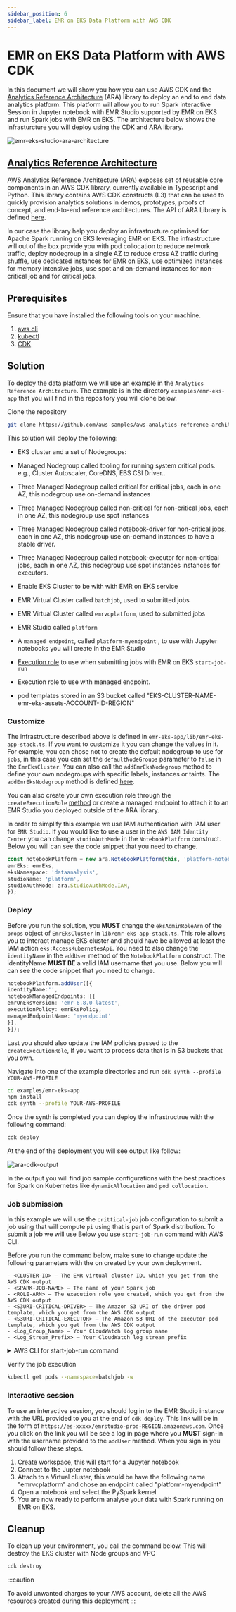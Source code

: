 ```yaml
---
sidebar_position: 6
sidebar_label: EMR on EKS Data Platform with AWS CDK
---
```


# EMR on EKS Data Platform with AWS CDK

In this document we will show you how you can use AWS CDK and the [Analytics Reference Architecture](https://aws.amazon.com/blogs/opensource/adding-cdk-constructs-to-the-aws-analytics-reference-architecture/) (ARA) library to deploy an end to end data analytics platform. This platform will allow you to run Spark interactive Session in Jupyter notebook with EMR Studio supported by EMR on EKS and run Spark jobs with EMR on EKS. The architecture below shows the infrasturcture you will deploy using the CDK and ARA library.

![emr-eks-studio-ara-architecture](./img/emr-eks-studio-cdk-ara.png)

## [Analytics Reference Architecture](https://aws.amazon.com/blogs/opensource/adding-cdk-constructs-to-the-aws-analytics-reference-architecture/)

AWS Analytics Reference Architecture (ARA) exposes set of reusable core components in an AWS CDK library, currently available in Typescript and Python. This library contains AWS CDK constructs (L3) that can be used to quickly provision analytics solutions in demos, prototypes, proofs of concept, and end-to-end reference architectures. The API of ARA Library is defined [here](https://constructs.dev/packages/aws-analytics-reference-architecture/v/2.4.11?lang=typescript).

In our case the library help you deploy an infrastructure optimised for Apache Spark running on EKS leveraging EMR on EKS. The infrastructure will out of the box provide you with pod collocation to reduce network traffic, deploy nodegroup in a single AZ to reduce cross AZ traffic during shuffle, use dedicated instances for EMR on EKS, use optimized instances for memory intensive jobs, use spot and on-demand instances for non-critical job and for critical jobs.

## Prerequisites

Ensure that you have installed the following tools on your machine.

1. [aws cli](https://docs.aws.amazon.com/cli/latest/userguide/install-cliv2.html)
2. [kubectl](https://Kubernetes.io/docs/tasks/tools/)
3. [CDK](https://docs.aws.amazon.com/cdk/v2/guide/getting_started.html#getting_started_install)

## Solution

To deploy the data platform we will use an example in the `Analytics Reference Architecture`. The example is in the directory `examples/emr-eks-app` that you will find in the repository you will clone below.

Clone the repository

```bash
git clone https://github.com/aws-samples/aws-analytics-reference-architecture.git
```

This solution will deploy the following:

- EKS cluster and a set of Nodegroups:

- Managed Nodegroup called tooling for running system critical pods. e.g., Cluster Autoscaler, CoreDNS, EBS CSI Driver..
- Three Managed Nodegroup called critical for critical jobs, each in one AZ, this nodegroup use on-demand instances
- Three Managed Nodegroup called non-critical for non-critical jobs, each in one AZ, this nodegroup use spot instances
- Three Managed Nodegroup called notebook-driver for non-critical jobs, each in one AZ, this nodegroup use on-demand instances to have a stable driver.
- Three Managed Nodegroup called notebook-executor for non-critical jobs, each in one AZ, this nodegroup use spot instances instances for executors.

- Enable EKS Cluster to be with with EMR on EKS service
- EMR Virtual Cluster called `batchjob`, used to submitted jobs
- EMR Virtual Cluster called `emrvcplatform`, used to submitted jobs
- EMR Studio called `platform`
- A `managed endpoint`, called `platform-myendpoint` , to use with Jupyter notebooks you will create in the EMR Studio
- [Execution role](https://docs.aws.amazon.com/emr/latest/EMR-on-EKS-DevelopmentGuide/iam-execution-role.html) to use when submitting jobs with EMR on EKS `start-job-run`
- Execution role to use with managed endpoint.
- pod templates stored in an S3 bucket called "EKS-CLUSTER-NAME-emr-eks-assets-ACCOUNT-ID-REGION"

### Customize

The infrastructure described above is defined in `emr-eks-app/lib/emr-eks-app-stack.ts`. If you want to customize it you can change the values in it. For example, you can chose not to create the default nodegroup to use for `jobs`, in this case you can set the `defaultNodeGroups` parameter to `false` in the `EmrEksCluster`. You can also call the `addEmrEksNodegroup` method to define your own nodegroups with specific labels, instances or taints. The `addEmrEksNodegroup` method is defined [here](https://constructs.dev/packages/aws-analytics-reference-architecture/v/2.4.11/api/EmrEksCluster?lang=typescript#addEmrEksNodegroup).

You can also create your own execution role through the `createExecutionRole` [method](https://constructs.dev/packages/aws-analytics-reference-architecture/v/2.4.11/api/EmrEksCluster?lang=typescript#createExecutionRole) or create a managed endpoint to attach it to an EMR Studio you deployed outside of the ARA library.

In order to simplify this example we use IAM authentication with IAM user for `EMR Studio`. If you would like to use a user in the `AWS IAM Identity Center` you can change `studioAuthMode` in the `NotebookPlatform` construct. Below you will can see the code snippet that you need to change.

```ts
const notebookPlatform = new ara.NotebookPlatform(this, 'platform-notebook', {
emrEks: emrEks,
eksNamespace: 'dataanalysis',
studioName: 'platform',
studioAuthMode: ara.StudioAuthMode.IAM,
});
```

### Deploy

Before you run the solution, you **MUST** change the `eksAdminRoleArn` of the `props` object of `EmrEksCluster` in `lib/emr-eks-app-stack.ts`. This role allows you to interact manage EKS cluster and should have be allowed at least the IAM action `eks:AccessKubernetesApi`. You need to also change the `identityName` in the `addUser` method of the `NotebookPlatform` construct. The identityName **MUST BE** a valid IAM username that you use. Below you will can see the code snippet that you need to change.

```ts
notebookPlatform.addUser([{
identityName:'',
notebookManagedEndpoints: [{
emrOnEksVersion: 'emr-6.8.0-latest',
executionPolicy: emrEksPolicy,
managedEndpointName: 'myendpoint'
}],
}]);
```

Last you should also update the IAM policies passed to the `createExecutionRole`, if you want to process data that is in S3 buckets that you own.

Navigate into one of the example directories and run `cdk synth --profile YOUR-AWS-PROFILE`

```bash
cd examples/emr-eks-app
npm install
cdk synth --profile YOUR-AWS-PROFILE
```

Once the synth is completed you can deploy the infrastructrue with the following command:

```bash
cdk deploy
```

At the end of the deployment you will see output like follow:

![ara-cdk-output](./img/cdk-deploy-result.png)

In the output you will find job sample configurations with the best practices for Spark on Kubernetes like `dynamicAllocation` and `pod collocation`.

### Job submission

In this example we will use the `crittical-job` job configuration to submit a job using that will compute `pi` using that is part of Spark distribution.
To submit a job we will use Below you use `start-job-run` command with AWS CLI.

Before you run the command below, make sure to change update the following parameters with the on created by your own deployment.

    - <CLUSTER-ID> – The EMR virtual cluster ID, which you get from the AWS CDK output
    - <SPARK-JOB-NAME> – The name of your Spark job
    - <ROLE-ARN> – The execution role you created, which you get from the AWS CDK output
    - <S3URI-CRITICAL-DRIVER> – The Amazon S3 URI of the driver pod template, which you get from the AWS CDK output
    - <S3URI-CRITICAL-EXECUTOR> – The Amazon S3 URI of the executor pod template, which you get from the AWS CDK output
    - <Log_Group_Name> – Your CloudWatch log group name
    - <Log_Stream_Prefix> – Your CloudWatch log stream prefix

<details>
    <summary>AWS CLI for start-job-run command</summary>

    ```bash
    aws emr-containers start-job-run \
        --virtual-cluster-id CLUSTER-ID\
        --name=SPARK-JOB-NAME\
        --execution-role-arn ROLE-ARN \
        --release-label emr-6.8.0-latest \
        --job-driver '{
        "sparkSubmitJobDriver":{
            "entryPoint": "local:///usr/lib/spark/examples/src/main/python/pi.py"
        }
    }' \
    --configuration-overrides '{
        "applicationConfiguration": [
        {
            "classification": "spark-defaults",
            "properties": {
                "spark.hadoop.hive.metastore.client.factory.class": "com.amazonaws.glue.catalog.metastore.AWSGlueDataCatalogHiveClientFactory",
                "spark.sql.catalogImplementation": "hive",
                "spark.dynamicAllocation.enabled":"true",
                "spark.dynamicAllocation.minExecutors": "8",
                "spark.dynamicAllocation.maxExecutors": "40",
                "spark.kubernetes.allocation.batch.size": "8",
                "spark.executor.cores": "8",
                "spark.kubernetes.executor.request.cores": "7",
                "spark.executor.memory": "28G",
                "spark.driver.cores": "2",
                "spark.kubernetes.driver.request.cores": "2",
                "spark.driver.memory": "6G",
                "spark.dynamicAllocation.executorAllocationRatio": "1",
                "spark.dynamicAllocation.shuffleTracking.enabled": "true",
                "spark.dynamicAllocation.shuffleTracking.timeout": "300s",
                "spark.kubernetes.driver.podTemplateFile": "s3://EKS-CLUSTER-NAME-emr-eks-assets-ACCOUNT-ID-REGION/EKS-CLUSTER-NAME/pod-template/critical-driver.yaml",
                "spark.kubernetes.executor.podTemplateFile": "s3://EKS-CLUSTER-NAME-emr-eks-assets-ACCOUNT-ID-REGION/EKS-CLUSTER-NAME/pod-template/critical-executor.yaml"
            }
        }
        ],
        "monitoringConfiguration": {
            "cloudWatchMonitoringConfiguration": {
                "logGroupName": "Log_Group_Name",
                "logStreamNamePrefix": "Log_Stream_Prefix"
            }
        }
    }'
    ```
</details>

Verify the job execution

```bash
kubectl get pods --namespace=batchjob -w
```

### Interactive session

To use an interactive session, you should log in to the EMR Studio instance with the URL provided to you at the end of `cdk deploy`.
This link will be in the form of `https://es-xxxxx/emrstudio-prod-REGION.amazonaws.com`.
Once you click on the link you will be see a log in page where you **MUST** sign-in with the username provided to the `addUser` method. When you sign in you should follow these steps.

1. Create workspace, this will start for a Jupyter notebook
2. Connect to the Jupter notebook
3. Attach to a Virtual cluster, this would be have the following name "emrvcplatform" and chose an endpoint called "platform-myendpoint"
4. Open a notebook and select the PySpark kernel
5. You are now ready to perform analyse your data with Spark running on EMR on EKS.

## Cleanup

To clean up your environment, you call the command below. This will destroy the EKS cluster with Node groups and VPC

```bash
cdk destroy
```

:::caution

To avoid unwanted charges to your AWS account, delete all the AWS resources created during this deployment
:::
